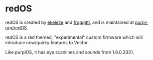 # redOS

redOS is created by [ekeleze](https://github.com/ekeleze) and [froggitti](github.com/froggitti), and is maintained at [purpl-org/redOS](https://github.com/purpl-org/redOS).

redOS is a red themed, "experimental" custom firmware which will introduce new/quirky features to Vector.

Like purplOS, it has eye scanlines and sounds from 1.6.0.3331.
